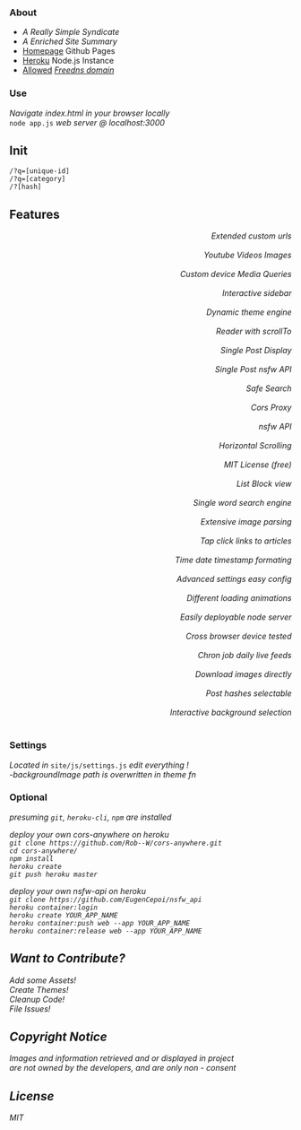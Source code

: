 ### About

  - <em>A Really Simple Syndicate</em>
  - <em>A Enriched Site Summary</em>
  - [Homepage](https://acktic.github.io "Homepage") Github Pages
  - [Heroku](https://acktic.herokuapp.com "Heroku") Node.js Instance
  - [Allowed](http://ack.allowed.org "Allowed") <em>[Freedns domain](https://freedns.afraid.org/)</em>

### Use

  <em>Navigate index.html in your browser locally</em><br>
  `node app.js` <em>web server @ localhost:3000</em>

## Init

  `/?q=[unique-id]`<br>
  `/?q=[category]`<br>
  `/?[hash]`<br>

## Features

  <div align='right'><em>Extended custom urls</em></div><br>
  <div align='right'><em>Youtube Videos Images</em></div><br>
  <div align='right'><em>Custom device Media Queries</em></div><br>
  <div align='right'><em>Interactive sidebar</em></div><br>
  <div align='right'><em>Dynamic theme engine</em></div><br>
  <div align='right'><em>Reader with scrollTo</em></div><br>
  <div align='right'><em>Single Post Display</em></div><br>
  <div align='right'><em>Single Post nsfw API</em></div></br>
  <div align='right'><em>Safe Search</em></div><br>
  <div align='right'><em>Cors Proxy</em></div><br>
  <div align='right'><em>nsfw API</em></div><br>
  <div align='right'><em>Horizontal Scrolling</em></div><br>
  <div align='right'><em>MIT License (free)</em></div><br>
  <div align='right'><em>List Block view</em></div><br>
  <div align='right'><em>Single word search engine</em></div><br>
  <div align='right'><em>Extensive image parsing</em></div><br>
  <div align='right'><em>Tap click links to articles</em></div><br>
  <div align='right'><em>Time date timestamp formating</em></div><br>
  <div align='right'><em>Advanced settings easy config</em></div><br>
  <div align='right'><em>Different loading animations</em></div><br>
  <div align='right'><em>Easily deployable node server</em></div><br>
  <div align='right'><em>Cross browser device tested</em></div><br>
  <div align='right'><em>Chron job daily live feeds</em></div><br>
  <div align='right'><em>Download images directly</em></div><br>
  <div align='right'><em>Post hashes selectable</em></div><br>
  <div align='right'><em>Interactive background selection</em></div><br>

### Settings

<em>Located in</em> `site/js/settings.js` <em> edit everything !</em><br>
-<em>backgroundImage path is overwritten in theme fn</em>

### Optional

<em>presuming `git`, `heroku-cli`, `npm` are installed

<em>deploy your own cors-anywhere on heroku</em><br>
`git clone https://github.com/Rob--W/cors-anywhere.git`<br>
`cd cors-anywhere/`<br>
`npm install`<br>
`heroku create`<br>
`git push heroku master`<br>

<em>deploy your own nsfw-api on heroku</em><br>
`git clone https://github.com/EugenCepoi/nsfw_api`<br>
`heroku container:login`<br>
`heroku create YOUR_APP_NAME`<br>
`heroku container:push web --app YOUR_APP_NAME`<br>
`heroku container:release web --app YOUR_APP_NAME`<br>

Want to Contribute?
----

Add some Assets!<br>
Create Themes!<br>
Cleanup Code!<br>
File Issues!<br>

Copyright Notice
----

<em>Images and information retrieved and or displayed in project<br> are not owned by the developers, and are only non - consent</em>

License
----

MIT

